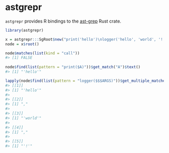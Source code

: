 
<!-- README.md is generated from README.Rmd. Please edit that file -->

# astgrepr

<!-- badges: start -->
<!-- badges: end -->

`astgrepr` provides R bindings to the
[ast-grep](https://ast-grep.github.io/) Rust crate.

``` r
library(astgrepr)

x = astgrepr:::SgRoot$new("print('hello')\nlogger('hello', 'world', '!')", "python")
node = x$root()

node$matches(list(kind = "call"))
#> [1] FALSE
  
node$find(list(pattern = "print($A)"))$get_match("A")$text()
#> [1] "'hello'"

lapply(node$find(list(pattern = "logger($$$ARGS)"))$get_multiple_matches("ARGS"), \(x) x$text())
#> [[1]]
#> [1] "'hello'"
#> 
#> [[2]]
#> [1] ","
#> 
#> [[3]]
#> [1] "'world'"
#> 
#> [[4]]
#> [1] ","
#> 
#> [[5]]
#> [1] "'!'"
```
